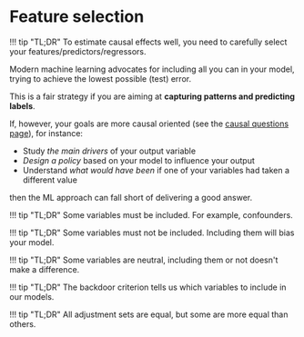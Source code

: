 # **Feature selection**

<a id="TLDR-the-good-and-the-bad"></a>
!!! tip "TL;DR"
    To estimate causal effects well, you need to carefully select your features/predictors/regressors.

Modern machine learning advocates for including all you can in your model, trying to achieve the lowest possible (test) error.

This is a fair strategy if you are aiming at **capturing patterns and predicting labels**. 

If, however, your goals are more causal oriented (see the [causal questions page](causal_questions.md)), for instance:

- Study *the main drivers* of your output variable
- *Design a policy* based on your model to influence your output
- Understand *what would have been* if one of your variables had taken a different value

then the ML approach can fall short of delivering a good answer. 

<a id="TLDR-You-need-to-include-confounders"></a>
!!! tip "TL;DR"
    Some variables must be included. For example, confounders.

<a id="TLDR-some-variables-are-bad"></a>
!!! tip "TL;DR"
    Some variables must not be included. Including them will bias your model.

<a id="TLDR-some-variables-are-neutral"></a>
!!! tip "TL;DR"
    Some variables are neutral, including them or not doesn't make a difference.

<a id="TLDR-the-backdoor-criterion-tells-us-which-variables-to-include"></a>
!!! tip "TL;DR"
    The backdoor criterion tells us which variables to include in our models.

<a id="TLDR-adjustment-sets-are-equal"></a>
!!! tip "TL;DR"
    All adjustment sets are equal, but some are more equal than others.



